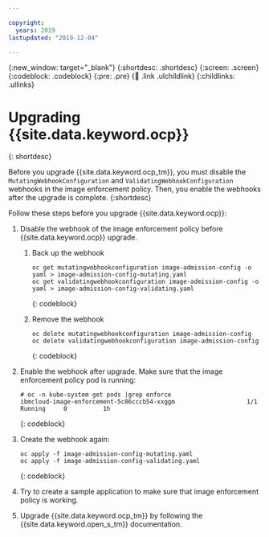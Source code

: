 ```yaml
---

copyright:
  years: 2019
lastupdated: "2019-12-04"

---
```


{:new_window: target="_blank"}
{:shortdesc: .shortdesc}
{:screen: .screen}
{:codeblock: .codeblock}
{:pre: .pre}
{:child: .link .ulchildlink}
{:childlinks: .ullinks}

# Upgrading {{site.data.keyword.ocp}}
{: shortdesc}

Before you upgrade {{site.data.keyword.ocp_tm}}, you must disable the `MutatingWebhookConfiguration` and `ValidatingWebhookConfiguration` webhooks in the image enforcement policy. Then, you enable the webhooks after the upgrade is complete.
{:shortdesc}

Follow these steps before you upgrade {{site.data.keyword.ocp}}:

1. Disable the webhook of the image enforcement policy before {{site.data.keyword.ocp}} upgrade.

    1. Back up the webhook
        ```
        oc get mutatingwebhookconfiguration image-admission-config -o yaml > image-admission-config-mutating.yaml
        oc get validatingwebhookconfiguration image-admission-config -o yaml > image-admission-config-validating.yaml
        ```
        {: codeblock}

    2.  Remove the webhook
        ```
        oc delete mutatingwebhookconfiguration image-admission-config
        oc delete validatingwebhookconfiguration image-admission-config
        ```
        {: codeblock}

2. Enable the webhook after upgrade.
Make sure that the image enforcement policy pod is running:
    ```
    # oc -n kube-system get pods |grep enforce
    ibmcloud-image-enforcement-5c86cccb54-xxggm                    1/1     Running     0          1h
    ```
    {: codeblock}
1. Create the webhook again:
    ```
    oc apply -f image-admission-config-mutating.yaml
    oc apply -f image-admission-config-validating.yaml
    ```
     {: codeblock}

2. Try to create a sample application to make sure that image enforcement policy is working.
3. Upgrade {{site.data.keyword.ocp_tm}} by following the {{site.data.keyword.open_s_tm}} documentation.
